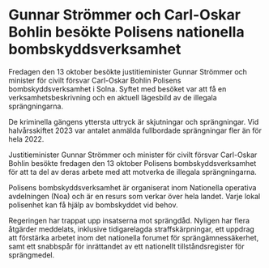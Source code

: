 # Gunnar Strömmer och Carl-Oskar Bohlin besökte Polisens nationella bombskyddsverksamhet

Fredagen den 13 oktober besökte justitieminister Gunnar Strömmer och minister för civilt försvar Carl-Oskar Bohlin Polisens bombskyddsverksamhet i Solna. Syftet med besöket var att få en verksamhetsbeskrivning och en aktuell lägesbild av de illegala sprängningarna.

De kriminella gängens yttersta uttryck är skjutningar och sprängningar. Vid halvårsskiftet 2023 var antalet anmälda fullbordade sprängningar fler än för hela 2022.

Justitieminister Gunnar Strömmer och minister för civilt försvar Carl-Oskar Bohlin besökte fredagen den 13 oktober Polisens bombskyddsverksamhet för att ta del av deras arbete med att motverka de illegala sprängningarna.

Polisens bombskyddsverksamhet är organiserat inom Nationella operativa avdelningen (Noa) och är en resurs som verkar över hela landet. Varje lokal polisenhet kan få hjälp av bombskyddet vid behov.

Regeringen har trappat upp insatserna mot sprängdåd. Nyligen har flera åtgärder meddelats, inklusive tidigarelagda straffskärpningar, ett uppdrag att förstärka arbetet inom det nationella forumet för sprängämnessäkerhet, samt ett snabbspår för inrättandet av ett nationellt tillståndsregister för sprängmedel.
